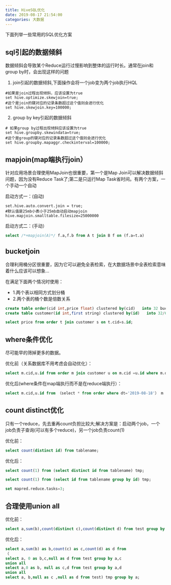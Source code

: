 ```yaml
---
title: HiveSQL优化
date: 2019-08-17 21:54:00
categories: 大数据
---
```


下面列举一些常用的SQL优化方案

## sql引起的数据倾斜

数据倾斜会导致某个Reduce运行过慢影响到整体的运行时长。通常在join和group by时，会出现这样的问题

1. join引起的数据倾斜,下面操作会将一个job变为两个job执行HQL
```shell
#如果是join过程出现倾斜，应该设置为true
set hive.optimize.skewjoin=true;
#这个是join的键对应的记录条数超过这个值则会进行优化
set hive.skewjoin.key=100000;
```
2. group by key引起的数据倾斜
```shell 
# 如果group by过程出现倾斜应该设置为true
set hive.groupby.skewindata=true;
#这个是group的键对应的记录条数超过这个值则会进行优化
set hive.groupby.mapaggr.checkinterval=100000;
```

## mapjoin(map端执行join）

针对应用场景合理使用MapJoin也很重要，第一个是Map Join可以解决数据倾斜问题，因为没有Reduce Task了;第二是只运行Map Task省时间。有两个方案，一个手动一个自动

启动方式一：(自动)
```shell
set.hive.auto.convert.join = true;
#默认值是25mb小表小于25mb自动启动mapjoin 
hive.mapjoin.smalltable.filesize=25000000
```

启动方式二：(手动）

```sql
select /*+mapjoin(A)*/ f.a,f.b from A t join B f on (f.a=t.a)
```

## bucketjoin

合理利用桶分区很重要，因为它可以避免全表检索，在大数据场景中全表检索意味着什么应该可以想象...

在满足下面两个情况时使用：

* 1.两个表以相同方式划分桶
* 2.两个表的桶个数是倍数关系

```sql
create table order(cid int,price float) clustered by(cid)   into 32 buckets;
create table customer(id int,first string) clustered by(id)   into 32/64 buckets;

select price from order t join customer s on t.cid=s.id;
```

## where条件优化

尽可能早的筛掉更多的数据。

优化前（关系数据库不用考虑会自动优化）：
```sql
select m.cid,u.id from order m join customer u on m.cid =u.id where m.dt='2019-08-18';
```

优化后(where条件在map端执行而不是在reduce端执行）：
```sql
select m.cid,u.id from （select * from order where dt='2019-08-18'） m join customer u on m.cid =u.id;
```


## count distinct优化

只有一个reduce，先去重再count负担比较大;解决方案是：启动两个job，一个job负责子查询(可以有多个reduce)，另一个job负责count(1)

优化前：
```sql
select count(distinct id) from tablename;
```
优化后：
```sql
select count(1) from (select distinct id from tablename) tmp;

select count(1) from (select id from tablename group by id) tmp;

set mapred.reduce.tasks=3;
```

## 合理使用union all

优化前：

```sql
select a,sum(b),count(distinct c),count(distinct d) from test group by a;
```

优化后：
```sql
select a,sum(b) as b,count(c) as c,count(d) as d from
（
select a, 0 as b,c,null as d from test group by a,c
union all
select a,0 as b, null as c,d from test group by a,d
union all
select a, b,null as c ,null as d from test) tmp group by a;
```
